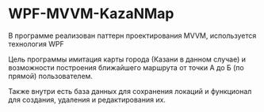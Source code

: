 # WPF-MVVM-KazaNMap
В программе реализован паттерн проектирования MVVM, используется технология WPF

Цель программы имитация карты города (Казани в данном случае) и возможности построения ближайшего маршрута от точки A до Б (по прямой) пользователем.

Также внутри есть база данных для сохранения локаций и функционал для создания, удаления и редактирования их.
